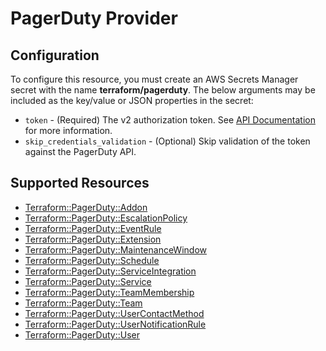 # PagerDuty Provider

## Configuration

To configure this resource, you must create an AWS Secrets Manager secret with the name **terraform/pagerduty**. The below arguments may be included as the key/value or JSON properties in the secret:

* `token` - (Required) The v2 authorization token. See [API Documentation](https://v2.developer.pagerduty.com/docs/authentication) for more information.
* `skip_credentials_validation` - (Optional) Skip validation of the token against the PagerDuty API.


## Supported Resources

* [Terraform::PagerDuty::Addon](../resources/pagerduty/Terraform-PagerDuty-Addon/docs/README.md)
* [Terraform::PagerDuty::EscalationPolicy](../resources/pagerduty/Terraform-PagerDuty-EscalationPolicy/docs/README.md)
* [Terraform::PagerDuty::EventRule](../resources/pagerduty/Terraform-PagerDuty-EventRule/docs/README.md)
* [Terraform::PagerDuty::Extension](../resources/pagerduty/Terraform-PagerDuty-Extension/docs/README.md)
* [Terraform::PagerDuty::MaintenanceWindow](../resources/pagerduty/Terraform-PagerDuty-MaintenanceWindow/docs/README.md)
* [Terraform::PagerDuty::Schedule](../resources/pagerduty/Terraform-PagerDuty-Schedule/docs/README.md)
* [Terraform::PagerDuty::ServiceIntegration](../resources/pagerduty/Terraform-PagerDuty-ServiceIntegration/docs/README.md)
* [Terraform::PagerDuty::Service](../resources/pagerduty/Terraform-PagerDuty-Service/docs/README.md)
* [Terraform::PagerDuty::TeamMembership](../resources/pagerduty/Terraform-PagerDuty-TeamMembership/docs/README.md)
* [Terraform::PagerDuty::Team](../resources/pagerduty/Terraform-PagerDuty-Team/docs/README.md)
* [Terraform::PagerDuty::UserContactMethod](../resources/pagerduty/Terraform-PagerDuty-UserContactMethod/docs/README.md)
* [Terraform::PagerDuty::UserNotificationRule](../resources/pagerduty/Terraform-PagerDuty-UserNotificationRule/docs/README.md)
* [Terraform::PagerDuty::User](../resources/pagerduty/Terraform-PagerDuty-User/docs/README.md)
